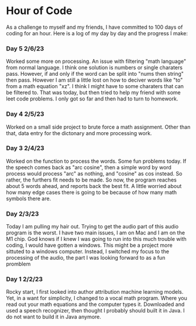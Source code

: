 # Hour of Code

As a challenge to myself and my friends, I have committed to 100 days of coding for an hour. Here is a log of my day by day and the progress I make:

### Day 5 2/6/23

Worked some more on processing. An issue with filtering "math language" from normal language. I think one solution is numbers or single charaters pass. However, if and only if the word can be split into "nums then string" then pass. However I am still a little lost on how to deciver words like "to" from a math equation "xz". I think I might have to some charaters that can be filtered to. That was today, but then tried to help my friend with some leet code problems. I only got so far and then had to turn to homework.

### Day 4 2/5/23

Worked on a small side project to brute force a math assignment. Other than that, data entry for the dictonary and more processing work.

### Day 3 2/4/23

Worked on the function to process the words. Some fun problems today. If the speech comes back as "arc cosine", then a simple word by word process would process "arc" as nothing, and "cosine" as cos instead. So rather, the furthers fit needs to be made. So now, the program reaches about 5 words ahead, and reports back the best fit. A little worried about how many edge cases there is going to be because of how many math symbols there are.

### Day 2/3/23

Today I am pulling my hair out. Trying to get the audio part of this audio program is the worst. I have two main issues, I am on Mac and I am on the M1 chip. God knows if I knew I was going to run into this much trouble with coding, I would have gotten a windows. This might be a project more sittuted to a windows computer. Instead, I switched my focus to the processing of the audio, the part I was looking forward to as a fun promblem

### Day 1 2/2/23

Rocky start, I first looked into author attribution machine learning models. Yet, in a want for simplicity, I changed to a vocal math program. Where you read out your math equations and the computer types it. Downloaded and used a speech recognizer, then thought I probably should built it in Java. I do not want to build it in Java anymore.